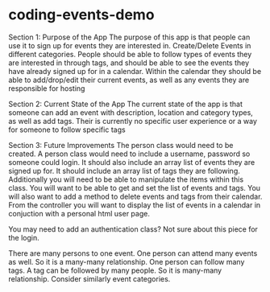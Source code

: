 # coding-events-demo

Section 1: Purpose of the App
The purpose of this app is that people can use it to sign up for events they are interested in. Create/Delete Events in different categories. 
People should be able to follow types of events they are interested in through tags, and should be able to see the events they have already signed up for in a calendar. 
Within the calendar they should be able to add/drop/edit their current events, as well as any events they are responsible for hosting 

Section 2: Current State of the App
The current state of the app is that someone can add an event with description, location and category types, as well as add tags. 
Their is currently no specific user experience or a way for someone to follow specific tags

Section 3: Future Improvements 
The person class would need to be created. A person class would need to include a username, password so someone could login. 
It should also include an array list of events they are signed up for.
It should include an array list of tags they are following. 
Additionally you will need to be able to manipulate the items within this class. You will want to be able to get and set the list of events and tags. 
You will also want to add a method to delete events and tags from their calendar. 
From the controller you will want to display the list of events in a calendar in conjuction with a personal html user page. 

You may need to add an authentication class? Not sure about this piece for the login. 

There are many persons to one event. One person can attend many events as well. So it is a many-many relationship.
One person can follow many tags. A tag can be followed by many people. So it is many-many relationship.
Consider similarly event categories.
